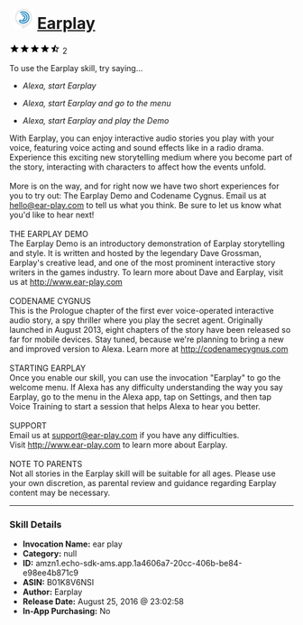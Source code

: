 # &nbsp;<img src="skill_icon" alt="Earplay icon" width="36"> [Earplay](http://alexa.amazon.com/#skills/amzn1.echo-sdk-ams.app.1a4606a7-20cc-406b-be84-e98ee4b871c9)
![4.5 stars](../../images/ic_star_black_18dp_1x.png)![4.5 stars](../../images/ic_star_black_18dp_1x.png)![4.5 stars](../../images/ic_star_black_18dp_1x.png)![4.5 stars](../../images/ic_star_black_18dp_1x.png)![4.5 stars](../../images/ic_star_half_black_18dp_1x.png) 2

To use the Earplay skill, try saying...

* *Alexa, start Earplay*

* *Alexa, start Earplay and go to the menu*

* *Alexa, start Earplay and play the Demo*

With Earplay, you can enjoy interactive audio stories you play with your voice, featuring voice acting and sound effects like in a radio drama. Experience this exciting new storytelling medium where you become part of the story, interacting with characters to affect how the events unfold. 
<br>
<br>
More is on the way, and for right now we have two short experiences for you to try out: The Earplay Demo and Codename Cygnus. Email us at hello@ear-play.com to tell us what you think. Be sure to let us know what you'd like to hear next!
<br>
<br>
THE EARPLAY DEMO
<br>
The Earplay Demo is an introductory demonstration of Earplay storytelling and style. It is written and hosted by the legendary Dave Grossman, Earplay's creative lead, and one of the most prominent interactive story writers in the games industry. To learn more about Dave and Earplay, visit us at http://www.ear-play.com
<br>
<br>
CODENAME CYGNUS
<br>
This is the Prologue chapter of the first ever voice-operated interactive audio story, a spy thriller where you play the secret agent. Originally launched in August 2013, eight chapters of the story have been released so far for mobile devices. Stay tuned, because we're planning to bring a new and improved version to Alexa. Learn more at http://codenamecygnus.com
<br>
<br>
STARTING EARPLAY
<br>
Once you enable our skill, you can use the invocation "Earplay" to go the welcome menu. If Alexa has any difficulty understanding the way you say Earplay, go to the menu in the Alexa app, tap on Settings, and then tap Voice Training to start a session that helps Alexa to hear you better.
<br>
<br>
SUPPORT
<br>
Email us at support@ear-play.com if you have any difficulties.
<br>
Visit http://www.ear-play.com to learn more about Earplay.
<br>
<br>
NOTE TO PARENTS
<br>
Not all stories in the Earplay skill will be suitable for all ages. Please use your own discretion, as parental review and guidance regarding Earplay content may be necessary.

***

### Skill Details

* **Invocation Name:** ear play
* **Category:** null
* **ID:** amzn1.echo-sdk-ams.app.1a4606a7-20cc-406b-be84-e98ee4b871c9
* **ASIN:** B01K8V6NSI
* **Author:** Earplay
* **Release Date:** August 25, 2016 @ 23:02:58
* **In-App Purchasing:** No
